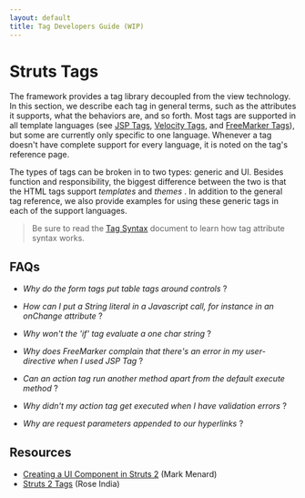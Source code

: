 ```yaml
---
layout: default
title: Tag Developers Guide (WIP)
---
```


# Struts Tags

The framework provides a tag library decoupled from the view technology. In this section, we describe each tag in general 
terms, such as the attributes it supports, what the behaviors are, and so forth. Most tags are supported in all template 
languages (see [JSP Tags](jsp-tags.html), [Velocity Tags](velocity-tags.html), and [FreeMarker Tags](freemarker-tags.html)), 
but some are currently only specific to one language. Whenever a tag doesn't have complete support for every language, 
it is noted on the tag's reference page.

The types of tags can be broken in to two types: generic and UI. Besides function and responsibility, the biggest 
difference between the two is that the HTML tags support _templates_  and _themes_ . In addition to the general tag 
reference, we also provide examples for using these generic tags in each of the support languages.

> Be sure to read the [Tag Syntax](tag-syntax.html) document to learn how tag attribute syntax works.

## FAQs

+ _Why do the form tags put table tags around controls_ ?

+ _How can I put a String literal in a Javascript call, for instance in an onChange attribute_ ?

+ _Why won't the 'if' tag evaluate a one char string_ ?

+ _Why does FreeMarker complain that there's an error in my user-directive when I used JSP Tag_ ?

+ _Can an action tag run another method apart from the default execute method_ ?

+ _Why didn't my action tag get executed when I have validation errors_ ?

+ _Why are request parameters appended to our hyperlinks_ ?

## Resources

- [Creating a UI Component in Struts 2](http://www.vitarara.org/cms/struts_2_cookbook/creating_a_ui_component) (Mark Menard)
- [Struts 2 Tags](http://www.roseindia.net/struts/struts2/struts-2-tags.shtml) (Rose India)
